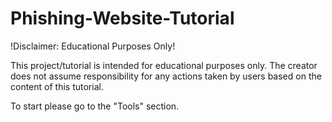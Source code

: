 # Phishing-Website-Tutorial
!Disclaimer: Educational Purposes Only!

This project/tutorial is intended for educational purposes only. The creator does not assume responsibility for any actions taken by users based on the content of this tutorial.

To start please go to the "Tools" section.




